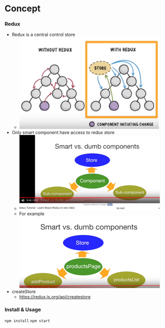 # Concept

### Redux
- Redux is a central control store
  - ![](https://github.com/r06942072/Img/blob/master/0501_Redux.PNG)
- Only smart component have access to redux store
  - ![](https://github.com/r06942072/Img/blob/master/0501_Components_Redux.PNG)
  - For example![](https://github.com/r06942072/Img/blob/master/0501_EX.PNG)
- createStore
  - https://redux.js.org/api/createstore
### Install & Usage
`npm install`
`npm start`
